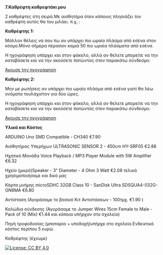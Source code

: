 **7.Καθρέφτη καθρεφτάκι μου**

2 καθρέφτες στη σειρά.Με αισθητήρα όταν κάποιος πλησιάζει τον καθρέφτη αυτός θα του μιλάει. π.χ. :

**Καθρέφτης 1:**

Μάλλον θέλεις να σου πω αν υπάρχει πιο ωραίο πλάσμα από εσένα στον κόσμο.Μόνο σήμερα πέρασαν καμιά 50 πιο ωραία πλάσματα από εσένα. 

Η ηχογράφηση υπάρχει και στον φάκελο, αλλά αν θελετε μπορείτε να την καταβάσετε και να την ακούσετε πατώντας στον παρακάτω σύνδεσμο:


[Άκουσε την ηχογράφηση](https://github.com/2o-gym-chrys/UNBEATABLES/raw/main/7.%CE%9A%CE%B1%CE%B8%CF%81%CE%AD%CF%86%CF%84%CE%B7%20_%20%CE%BA%CE%B1%CE%B8%CF%81%CE%B5%CF%86%CF%84%CE%AC%CE%BA%CE%B9%20%CE%BC%CE%BF%CF%85/%CE%9D%CE%B5%CC%81%CE%B1%20%CE%B5%CE%B3%CE%B3%CF%81%CE%B1%CF%86%CE%B7%CC%81%206.m4a)


**Καθρέφτης 2:**

Μην με ρωτήσεις αν υπάρχει πιο ωραίο πλάσμα από εσένα γιατί θα λέω ονόματα τουλάχιστον για δύο ώρες. 


Η ηχογράφηση υπάρχει και στον φάκελο, αλλά αν θελετε μπορείτε να την καταβάσετε και να την ακούσετε πατώντας στον παρακάτω σύνδεσμο:

[Άκουσε την ηχογράφηση](https://github.com/2o-gym-chrys/UNBEATABLES/blob/main/7.%CE%9A%CE%B1%CE%B8%CF%81%CE%AD%CF%86%CF%84%CE%B7%20_%20%CE%BA%CE%B1%CE%B8%CF%81%CE%B5%CF%86%CF%84%CE%AC%CE%BA%CE%B9%20%CE%BC%CE%BF%CF%85/%CE%9C%CE%B7%CE%BD%20%CE%BC%CE%B5%20%CF%81%CF%89%CF%84%CE%AE%CF%83%CE%B5%CE%B9%CF%82%20%CE%B1%CE%BD%20%CF%85%CF%80%CE%AC%CF%81%CF%87%CE%B5%CE%B9%20%CF%80%CE%B9%CE%BF%20%CF%89%CF%81%CE%B1%CE%AF%CE%BF%20%CF%80%CE%BB%CE%AC%CF%83%CE%BC%CE%B1%20%CE%B1%CF%80%CF%8C%20%CE%B5%CF%83%CE%AD%CE%BD%CE%B1%20%CE%B3%CE%B9%CE%B1%CF%84%CE%AF%20%CE%B8%CE%B1%20%CE%BB%CE%AD%CF%89%20%CE%BF%CE%BD%CF%8C%CE%BC%CE%B1%CF%84%CE%B1%20%CF%84%CE%BF%CF%85%CE%BB%CE%AC%CF%87%CE%B9%CF%83%CF%84%CE%BF%CE%BD%20%CE%B3%CE%B9%CE%B1%20%CE%B4%CF%8D%CE%BF%20%CF%8E%CF%81%CE%B5%CF%82.aac)


**Υλικά και Κόστος**

ARDUINO Uno SMD Compatible - CH340  €7.90

Αισθητήρας Υπερήχων ULTRASONIC SENSOR 2 - 450cm HY-SRF05  €2.88

Ηχητικό Μονάδα Voice Playback / MP3 Player Module with 5W Amplifier €6.32

Ηχείο (μικρό)Speaker - 3" Diameter - 4 Ohm 3 Watt €2.08 τελικά χρησιμοποιήσαμε και δικό μας

Κάρτα μνήμης microSDHC 32GB Class 10 - SanDisk Ultra SDSQUA4-032G-GN6MA €6.80

Αντίσταση (Αγοράσαμε το βασικό  Κιτ Αντιστάσεων - 100τμχ.  €1.90 )

Καλώδια σύνδεσης (Αγοράσαμε το Jumper Wires 15cm Female to Male - Pack of 10 (Mix) €1.44 και κάποια υπήρχαν στο σχολείο)

Πηγή τροφοδοσίας (μπαταρία + υποδοχή)υπήρχε στο σχολείο.Ενδεικτικό κόστος περίπου 5 ευρώ.

Καθρέφτης (έχουμε)

[![License: CC BY 4.0](https://img.shields.io/badge/License-CC%20BY%204.0-lightgrey.svg)](https://creativecommons.org/licenses/by/4.0/)

